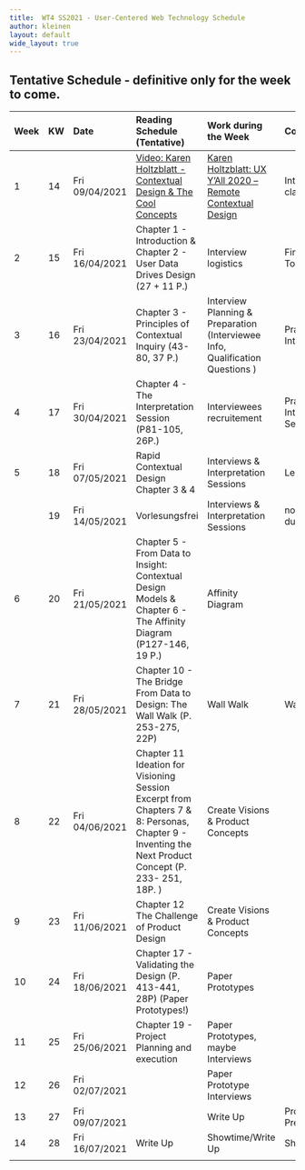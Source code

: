 ```yaml
---
title:  WT4 SS2021 - User-Centered Web Technology Schedule
author: kleinen
layout: default
wide_layout: true
---
```


## Tentative Schedule - definitive only for the week to come.

| Week | KW  | Date           | Reading  Schedule (Tentative)                                                                                                                         | Work during the Week                                                                               | Course Meeting                    |     |     |
|:---- |:--- |:-------------- |:----------------------------------------------------------------------------------------------------------------------------------------------------- |:-------------------------------------------------------------------------------------------------- |:--------------------------------- | --- | --- |
| 1    | 14  | Fri 09/04/2021 | [Video: Karen Holtzblatt - Contextual Design & The Cool Concepts](https://www.youtube.com/watch?v=e3vxW1SiNSU)                                        | [Karen Holtzblatt: UX Y’All 2020 – Remote Contextual Design](https://www.witops.org/ux-yall-2020/) | Introduction to class             |     |     |
| 2    | 15  | Fri 16/04/2021 | Chapter 1 - Introduction &  Chapter 2 - User Data Drives Design (27 + 11 P.)                                                                          | Interview logistics                                                                                | Finalizaton of Topics & Groups    |     |     |
| 3    | 16  | Fri 23/04/2021 | Chapter 3 - Principles of Contextual Inquiry (43-80, 37 P.)                                                                                           | Interview Planning & Preparation (Interviewee Info, Qualification Questions )                      | Practice Interviews               |     |     |
| 4    | 17  | Fri 30/04/2021 | Chapter 4 - The Interpretation Session (P81-105, 26P.)                                                                                                | Interviewees recruitement                                                                          | Practice Interpretation Session   |     |     |
| 5    | 18  | Fri 07/05/2021 | Rapid Contextual Design Chapter 3 & 4                                                                                                                 | Interviews & Interpretation Sessions                                                               | Lernteamcoaching                  |     |     |
|      | 19  | Fri 14/05/2021 | Vorlesungsfrei                                                                                                                                        | Interviews & Interpretation Sessions                                                               | no class, Report 1 due  17/5/2021 |     |     |
| 6    | 20  | Fri 21/05/2021 | Chapter 5 - From Data to Insight: Contextual Design Models &   Chapter 6 - The Affinity Diagram (P127-146, 19 P.)                                     | Affinity Diagram                                                                                   |                                   |     |     |
| 7    | 21  | Fri 28/05/2021 | Chapter 10 - The Bridge From Data to Design: The Wall Walk (P. 253-275, 22P)                                                                          | Wall Walk                                                                                          | Wall Walk                         |     |     |
| 8    | 22  | Fri 04/06/2021 | Chapter 11 Ideation for Visioning Session  Excerpt from Chapters 7 & 8: Personas, Chapter 9 - Inventing the Next Product Concept (P. 233- 251, 18P. ) | Create Visions & Product Concepts                                                                  |                                   |     |     |
| 9    | 23  | Fri 11/06/2021 | Chapter 12 The Challenge of Product Design                                                                                                            | Create Visions & Product Concepts                                                                  |                                   |     |     |
| 10   | 24  | Fri 18/06/2021 | Chapter 17 - Validating the Design (P. 413-441, 28P) (Paper Prototypes!)                                                                              | Paper Prototypes                                                                                   |                                   |     |     |
| 11   | 25  | Fri 25/06/2021 | Chapter 19 - Project Planning and execution                                                                                                           | Paper Prototypes, maybe Interviews                                                                 |                                   |     |     |
| 12   | 26  | Fri 02/07/2021 |                                                                                                                                                       | Paper Prototype Interviews                                                                         |                                   |     |     |
| 13   | 27  | Fri 09/07/2021 |                                                                                                                                                       | Write Up                                                                                           | Project Presentations             |     |     |
| 14   | 28  | Fri 16/07/2021 | Write Up                                                                                                                                              | Showtime/Write Up                                                                                  | Showtime                          |     |     |
|      |     |                |                                                                                                                                                       |                                                                                                    |                                   |     |     |
